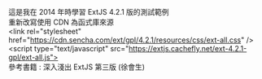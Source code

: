 這是我在 2014 年時學習 ExtJS 4.2.1 版的測試範例  
重新改寫使用 CDN 為函式庫來源  
&lt;link rel="stylesheet" href="https://cdn.sencha.com/ext/gpl/4.2.1/resources/css/ext-all.css" />  
&lt;script type="text/javascript" src="https://extjs.cachefly.net/ext-4.2.1-gpl/ext-all.js"></script>  
參考書籍 : 深入淺出 ExtJS 第三版 (徐會生)  
